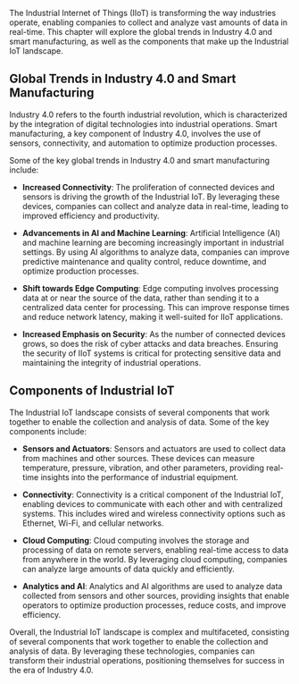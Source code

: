 
The Industrial Internet of Things (IIoT) is transforming the way industries operate, enabling companies to collect and analyze vast amounts of data in real-time. This chapter will explore the global trends in Industry 4.0 and smart manufacturing, as well as the components that make up the Industrial IoT landscape.

Global Trends in Industry 4.0 and Smart Manufacturing
-----------------------------------------------------

Industry 4.0 refers to the fourth industrial revolution, which is characterized by the integration of digital technologies into industrial operations. Smart manufacturing, a key component of Industry 4.0, involves the use of sensors, connectivity, and automation to optimize production processes.

Some of the key global trends in Industry 4.0 and smart manufacturing include:

* **Increased Connectivity**: The proliferation of connected devices and sensors is driving the growth of the Industrial IoT. By leveraging these devices, companies can collect and analyze data in real-time, leading to improved efficiency and productivity.

* **Advancements in AI and Machine Learning**: Artificial Intelligence (AI) and machine learning are becoming increasingly important in industrial settings. By using AI algorithms to analyze data, companies can improve predictive maintenance and quality control, reduce downtime, and optimize production processes.

* **Shift towards Edge Computing**: Edge computing involves processing data at or near the source of the data, rather than sending it to a centralized data center for processing. This can improve response times and reduce network latency, making it well-suited for IIoT applications.

* **Increased Emphasis on Security**: As the number of connected devices grows, so does the risk of cyber attacks and data breaches. Ensuring the security of IIoT systems is critical for protecting sensitive data and maintaining the integrity of industrial operations.

Components of Industrial IoT
----------------------------

The Industrial IoT landscape consists of several components that work together to enable the collection and analysis of data. Some of the key components include:

* **Sensors and Actuators**: Sensors and actuators are used to collect data from machines and other sources. These devices can measure temperature, pressure, vibration, and other parameters, providing real-time insights into the performance of industrial equipment.

* **Connectivity**: Connectivity is a critical component of the Industrial IoT, enabling devices to communicate with each other and with centralized systems. This includes wired and wireless connectivity options such as Ethernet, Wi-Fi, and cellular networks.

* **Cloud Computing**: Cloud computing involves the storage and processing of data on remote servers, enabling real-time access to data from anywhere in the world. By leveraging cloud computing, companies can analyze large amounts of data quickly and efficiently.

* **Analytics and AI**: Analytics and AI algorithms are used to analyze data collected from sensors and other sources, providing insights that enable operators to optimize production processes, reduce costs, and improve efficiency.

Overall, the Industrial IoT landscape is complex and multifaceted, consisting of several components that work together to enable the collection and analysis of data. By leveraging these technologies, companies can transform their industrial operations, positioning themselves for success in the era of Industry 4.0.
